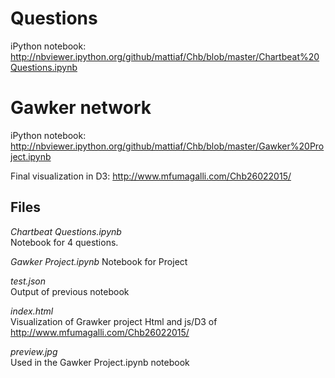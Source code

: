 # Questions

iPython notebook:
http://nbviewer.ipython.org/github/mattiaf/Chb/blob/master/Chartbeat%20Questions.ipynb



# Gawker network

iPython notebook:
http://nbviewer.ipython.org/github/mattiaf/Chb/blob/master/Gawker%20Project.ipynb

Final visualization in D3:
http://www.mfumagalli.com/Chb26022015/



## Files 

_Chartbeat Questions.ipynb_ 	 
Notebook for 4 questions.

_Gawker Project.ipynb_
Notebook for Project 

_test.json_  
Output of previous notebook

_index.html_  	
Visualization of Grawker project
Html and js/D3  of http://www.mfumagalli.com/Chb26022015/

_preview.jpg_  
Used in the Gawker Project.ipynb notebook

